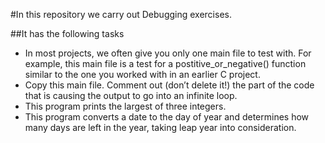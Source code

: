 #In this repository we carry out Debugging exercises.

##It has the following tasks

- In most projects, we often give you only one main file to test with. For example, this main file is a test for a postitive_or_negative() function similar to the one you worked with in an earlier C project.
- Copy this main file. Comment out (don’t delete it!) the part of the code that is causing the output to go into an infinite loop.
- This program prints the largest of three integers.
- This program converts a date to the day of year and determines how many days are left in the year, taking leap year into consideration.
